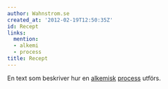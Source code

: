 ```yaml
---
author: Wahnstrom.se
created_at: '2012-02-19T12:50:35Z'
id: Recept
links:
  mention:
  - alkemi
  - process
title: Recept
---
```


En text som beskriver hur en [alkemisk][] [process] utförs.

  [alkemisk]: alkemi
  [process]: process